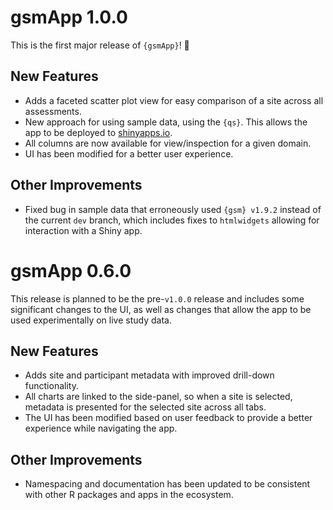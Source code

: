 # gsmApp 1.0.0

This is the first major release of `{gsmApp}`! 🥳

## New Features
- Adds a faceted scatter plot view for easy comparison of a site across all assessments.
- New approach for using sample data, using the `{qs}`. This allows the app to be deployed to [shinyapps.io](https://www.shinyapps.io/).
- All columns are now available for view/inspection for a given domain.
- UI has been modified for a better user experience.

## Other Improvements
- Fixed bug in sample data that erroneously used `{gsm} v1.9.2` instead of the current `dev` branch, which includes fixes to `htmlwidgets` allowing for interaction with a Shiny app. 

# gsmApp 0.6.0

This release is planned to be the pre-`v1.0.0` release and includes some significant changes to the UI, as well as changes that allow the app to be used experimentally on live study data.

## New Features
- Adds site and participant metadata with improved drill-down functionality.
- All charts are linked to the side-panel, so when a site is selected, metadata is presented for the selected site across all tabs.
- The UI has been modified based on user feedback to provide a better experience while navigating the app.

## Other Improvements
- Namespacing and documentation has been updated to be consistent with other R packages and apps in the ecosystem.

